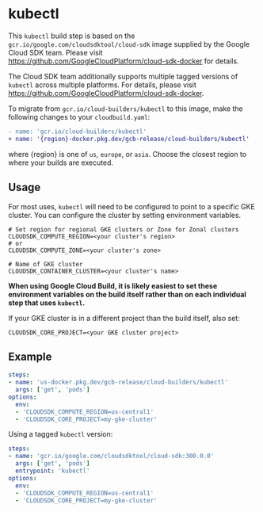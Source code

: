# kubectl

This `kubectl` build step is based on the
`gcr.io/google.com/cloudsdktool/cloud-sdk` image supplied by the Google Cloud
SDK team.  Please visit https://github.com/GoogleCloudPlatform/cloud-sdk-docker
for details.

The Cloud SDK team additionally supports multiple tagged versions of `kubectl`
across multiple platforms. For details, please visit
https://github.com/GoogleCloudPlatform/cloud-sdk-docker.

To migrate from `gcr.io/cloud-builders/kubectl` to this image, make the following
changes to your `cloudbuild.yaml`:

```diff
- name: 'gcr.io/cloud-builders/kubectl'
+ name: '{region}-docker.pkg.dev/gcb-release/cloud-builders/kubectl'
```

where {region} is one of `us`, `europe`, or `asia`. Choose the closest region to
where your builds are executed.

## Usage

For most uses, `kubectl` will need to be configured to point to a specific GKE
cluster. You can configure the cluster by setting environment variables.

    # Set region for regional GKE clusters or Zone for Zonal clusters
    CLOUDSDK_COMPUTE_REGION=<your cluster's region>
    # or
    CLOUDSDK_COMPUTE_ZONE=<your cluster's zone>

    # Name of GKE cluster
    CLOUDSDK_CONTAINER_CLUSTER=<your cluster's name>

**When using Google Cloud Build, it is likely easiest to set these environment
variables on the build itself rather than on each individual step that uses
`kubectl`.**

If your GKE cluster is in a different project than the build itself, also set:
```
CLOUDSDK_CORE_PROJECT=<your GKE cluster project>
```

## Example

```yaml
steps:
- name: 'us-docker.pkg.dev/gcb-release/cloud-builders/kubectl'
  args: ['get', 'pods']
options:
  env:
  - 'CLOUDSDK_COMPUTE_REGION=us-central1'
  - 'CLOUDSDK_CORE_PROJECT=my-gke-cluster'
```

Using a tagged `kubectl` version:
```yaml
steps:
- name: 'gcr.io/google.com/cloudsdktool/cloud-sdk:300.0.0'
  args: ['get', 'pods']
  entrypoint: 'kubectl'
options:
  env:
  - 'CLOUDSDK_COMPUTE_REGION=us-central1'
  - 'CLOUDSDK_CORE_PROJECT=my-gke-cluster'
```
